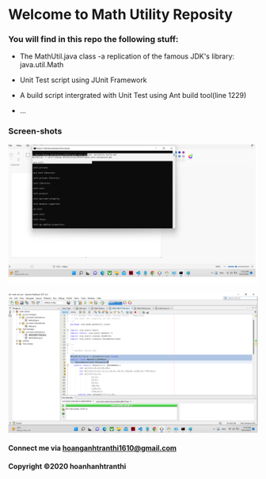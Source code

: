 # Welcome to Math Utility Reposity

### You will find in this repo the following stuff:

* The MathUtil.java class -a replication of the famous JDK's library: java.util.Math
* Unit Test script using JUnit Framework
* A build script intergrated with Unit Test using Ant build tool(line 1229)

* ...

### Screen-shots

![Build process with Ant](https://github.com/hoanganhtranthi/math-util-ant/blob/main/Images/build-process-with-ant.png) 

![DDT source code with JUnit](https://github.com/hoanganhtranthi/math-util-ant/blob/main/Images/ddt-source-using-junit.png)

#### Connect me via hoanganhtranthi1610@gmail.com

#### Copyright &#169;2020 hoanhanhtranthi